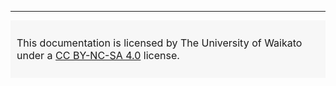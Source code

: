 ---
<div style="text-align: left; vertical-align: middle; font-size: medium; background-color: #f7f7f7; padding: 10px 10px;">

This documentation is licensed by The University of Waikato under a [CC BY-NC-SA 4.0](http://creativecommons.org/licenses/by-nc-sa/4.0/) license.
</div>

